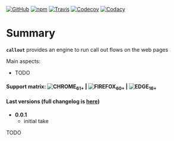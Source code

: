 [![GitHub](https://img.shields.io/github/license/gullerya/callout.svg)](https://github.com/gullerya/callout)
[![npm](https://img.shields.io/npm/v/@gullerya/callout.svg?label=npm%20@gullerya/callout)](https://www.npmjs.com/package/@gullerya/callout)
[![Travis](https://travis-ci.org/gullerya/callout.svg?branch=master)](https://travis-ci.org/gullerya/callout)
[![Codecov](https://img.shields.io/codecov/c/github/gullerya/callout/master.svg)](https://codecov.io/gh/gullerya/callout/branch/master)
[![Codacy](https://img.shields.io/codacy/grade/a3879d7077eb4eef83a591733ad7c579.svg?logo=codacy)](https://www.codacy.com/app/gullerya/callout)

# Summary

__`callout`__ provides an engine to run call out flows on the web pages

Main aspects:
* TODO

#### Support matrix: ![CHROME](https://github.com/gullerya/object-observer/raw/master/docs/browser_icons/chrome.png)<sub>61+</sub> | ![FIREFOX](https://github.com/gullerya/object-observer/raw/master/docs/browser_icons/firefox.png)<sub>60+</sub> | ![EDGE](https://github.com/gullerya/object-observer/raw/master/docs/browser_icons/edge.png)<sub>16+</sub>

#### Last versions (full changelog is [here](https://github.com/gullerya/object-observer/blob/master/docs/changelog.md))

* __0.0.1__
  * initial take

TODO